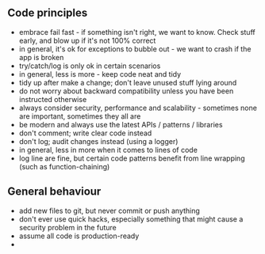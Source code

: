 ## Code principles

 * embrace fail fast - if something isn't right, we want to know. Check stuff early, and blow up if it's not 100% correct
 * in general, it's ok for exceptions to bubble out - we want to crash if the app is broken
 * try/catch/log is only ok in certain scenarios
 * in general, less is more - keep code neat and tidy
 * tidy up after make a change; don't leave unused stuff lying around
 * do not worry about backward compatibility unless you have been instructed otherwise
 * always consider security, performance and scalability - sometimes none are important, sometimes they all are
 * be modern and always use the latest APIs / patterns / libraries
 * don't comment; write clear code instead
 * don't log; audit changes instead (using a logger)
 * in general, less in more when it comes to lines of code
 * log line are fine, but certain code patterns benefit from line wrapping (such as function-chaining)

##  General behaviour

 * add new files to git, but never commit or push anything
 * don't ever use quick hacks, especially something that might cause a security problem in the future
 * assume all code is production-ready
 * 
